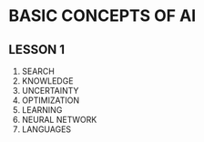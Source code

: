 # BASIC CONCEPTS OF AI

## LESSON 1

1. SEARCH
2. KNOWLEDGE
3. UNCERTAINTY
4. OPTIMIZATION
5. LEARNING
6. NEURAL NETWORK
7. LANGUAGES
